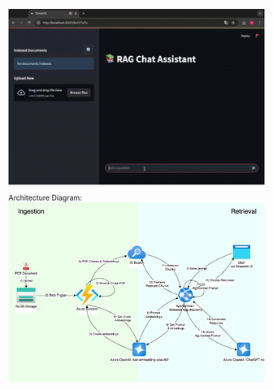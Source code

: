 ![Quick Demo](assets/demo.gif)

Architecture Diagram:
![Architecture](assets/RAGDemoArchitecture.png)

